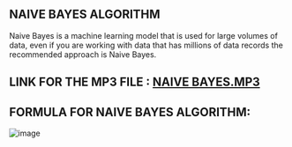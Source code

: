 ## NAIVE BAYES ALGORITHM

Naive Bayes is a machine learning model that is used for large volumes of data, even if you are working with data that has millions of data records the recommended approach is Naive Bayes.


## LINK FOR THE MP3 FILE :   [NAIVE BAYES.MP3](https://drive.google.com/file/d/18MaoMUeMo3nP4Sxx805eILWzgbkGPm71/view?usp=sharing)


## FORMULA FOR NAIVE BAYES ALGORITHM: 

![image](https://user-images.githubusercontent.com/63282184/134812400-f14edc97-9844-4fba-852c-3eba018c3689.png)


